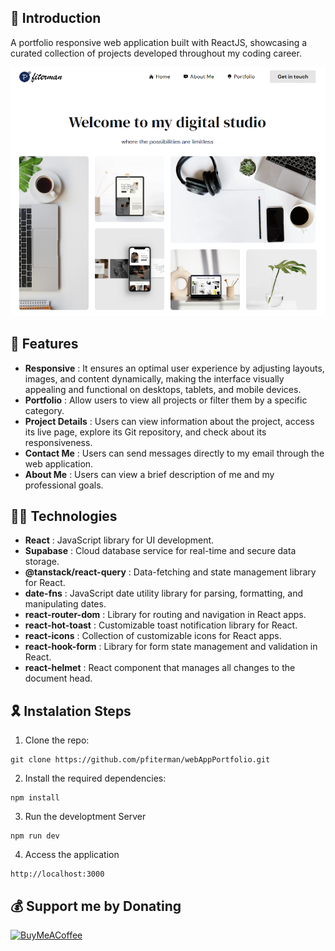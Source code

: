 ## 👋 Introduction

A portfolio responsive web application built with ReactJS, showcasing a curated collection of projects developed throughout my coding career.

![Screenshot of webAppPortfolio](./public/webAppPortfolio.png)

## 🌟 Features

- **Responsive** : It ensures an optimal user experience by adjusting layouts, images, and content dynamically, making the interface visually appealing and functional on desktops, tablets, and mobile devices.
- **Portfolio** : Allow users to view all projects or filter them by a specific category.
- **Project Details** : Users can view information about the project, access its live page, explore its Git repository, and check about its responsiveness.
- **Contact Me** : Users can send messages directly to my email through the web application.
- **About Me** : Users can view a brief description of me and my professional goals.

## 👨‍💻 Technologies

- **React** : JavaScript library for UI development.
- **Supabase** : Cloud database service for real-time and secure data storage.
- **@tanstack/react-query** : Data-fetching and state management library for React.
- **date-fns** : JavaScript date utility library for parsing, formatting, and manipulating dates.
- **react-router-dom** : Library for routing and navigation in React apps.
- **react-hot-toast** : Customizable toast notification library for React.
- **react-icons** : Collection of customizable icons for React apps.
- **react-hook-form** : Library for form state management and validation in React.
- **react-helmet** : React component that manages all changes to the document head.

## 🎗️ Instalation Steps

1. Clone the repo:

```
git clone https://github.com/pfiterman/webAppPortfolio.git
```

2. Install the required dependencies:

```
npm install
```

3. Run the developtment Server

```
npm run dev
```

4. Access the application

```
http://localhost:3000
```

## 💰 Support me by Donating

[![BuyMeACoffee](https://img.shields.io/badge/Buy%20Me%20a%20Coffee-ffdd00?style=for-the-badge&logo=buy-me-a-coffee&logoColor=black)](https://buymeacoffee.com/pfiterman)
